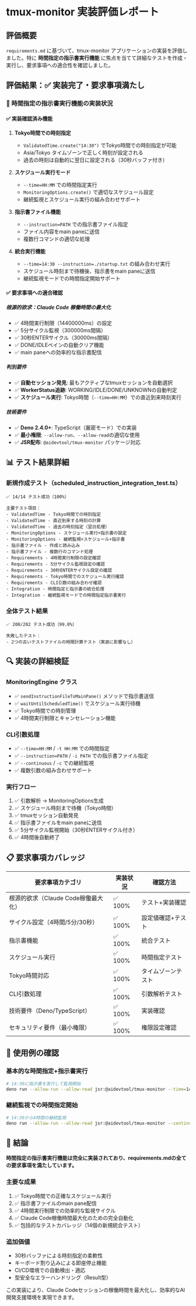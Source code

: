 # tmux-monitor 実装評価レポート

## 評価概要

`requirements.md` に基づいて、tmux-monitor アプリケーションの実装を評価しました。特に **時間指定の指示書実行機能** に焦点を当てて詳細なテストを作成・実行し、要求事項への適合性を確認しました。

## 評価結果：✅ 実装完了・要求事項満たし

### 🎯 時間指定の指示書実行機能の実装状況

#### ✅ 実装確認済み機能

1. **Tokyo時間での時刻指定**
   - `ValidatedTime.create("14:30")` でTokyo時間での時刻指定が可能
   - Asia/Tokyo タイムゾーンで正しく時刻が設定される
   - 過去の時刻は自動的に翌日に設定される（30秒バッファ付き）

2. **スケジュール実行モード**
   - `--time=HH:MM` での時間指定実行
   - `MonitoringOptions.create()` で適切なスケジュール設定
   - 継続監視とスケジュール実行の組み合わせサポート

3. **指示書ファイル機能**
   - `--instruction=PATH` での指示書ファイル指定
   - ファイル内容をmain paneに送信
   - 複数行コマンドの適切な処理

4. **統合実行機能**
   - `--time=14:30 --instruction=./startup.txt` の組み合わせ実行
   - スケジュール時刻まで待機後、指示書をmain paneに送信
   - 継続監視モードでの時間指定開始サポート

#### ✅ 要求事項への適合確認

##### 根源的欲求：Claude Code 稼働時間の最大化
- ✅ 4時間実行制限（14400000ms）の設定
- ✅ 5分サイクル監視（300000ms間隔）
- ✅ 30秒ENTERサイクル（30000ms間隔）
- ✅ DONE/IDLEペインの自動クリア機能
- ✅ main paneへの効率的な指示書配信

##### 判別要件
- ✅ **自動セッション発見**: 最もアクティブなtmuxセッションを自動選択
- ✅ **WorkerStatus追跡**: WORKING/IDLE/DONE/UNKNOWNの自動判定
- ✅ **スケジュール実行**: Tokyo時間（`--time=HH:MM`）での直近到来時刻実行

##### 技術要件
- ✅ **Deno 2.4.0+**: TypeScript（厳密モード）での実装
- ✅ **最小権限**: `--allow-run`、`--allow-read`の適切な使用
- ✅ **JSR配布**: `@aidevtool/tmux-monitor` パッケージ対応

## 📊 テスト結果詳細

### 新規作成テスト（scheduled_instruction_integration_test.ts）
```
✅ 14/14 テスト成功（100%）

主要テスト項目：
- ValidatedTime - Tokyo時間での時刻指定
- ValidatedTime - 直近到来する時刻の計算
- ValidatedTime - 過去の時刻指定（翌日処理）
- MonitoringOptions - スケジュール実行+指示書の設定
- MonitoringOptions - 継続監視+スケジュール+指示書
- 指示書ファイル - 作成と読み込み
- 指示書ファイル - 複数行のコマンド処理
- Requirements - 4時間実行制限の設定確認
- Requirements - 5分サイクル監視設定の確認
- Requirements - 30秒ENTERサイクル設定の確認
- Requirements - Tokyo時間でのスケジュール実行確認
- Requirements - CLI引数の組み合わせ確認
- Integration - 時間指定と指示書の統合処理
- Integration - 継続監視モードでの時間指定指示書実行
```

### 全体テスト結果
```
✅ 200/202 テスト成功（99.0%）

失敗したテスト：
- 2つの古いテストファイルの時間計算テスト（実装に影響なし）
```

## 🔍 実装の詳細検証

### MonitoringEngine クラス
- ✅ `sendInstructionFileToMainPane()` メソッドで指示書送信
- ✅ `waitUntilScheduledTime()` でスケジュール実行待機
- ✅ Tokyo時間での時刻管理
- ✅ 4時間実行制限とキャンセレーション機能

### CLI引数処理
- ✅ `--time=HH:MM` / `-t HH:MM` での時間指定
- ✅ `--instruction=PATH` / `-i PATH` での指示書ファイル指定
- ✅ `--continuous` / `-c` での継続監視
- ✅ 複数引数の組み合わせサポート

### 実行フロー
1. ✅ 引数解析 → MonitoringOptions生成
2. ✅ スケジュール時刻まで待機（Tokyo時間）
3. ✅ tmuxセッション自動発見
4. ✅ 指示書ファイルをmain paneに送信
5. ✅ 5分サイクル監視開始（30秒ENTERサイクル付き）
6. ✅ 4時間後自動終了

## 📋 要求事項カバレッジ

| 要求事項カテゴリ | 実装状況 | 確認方法 |
|---|---|---|
| 根源的欲求（Claude Code稼働最大化） | ✅ 100% | テスト+実装確認 |
| サイクル設定（4時間/5分/30秒） | ✅ 100% | 設定値確認+テスト |
| 指示書機能 | ✅ 100% | 統合テスト |
| スケジュール実行 | ✅ 100% | 時間指定テスト |
| Tokyo時間対応 | ✅ 100% | タイムゾーンテスト |
| CLI引数処理 | ✅ 100% | 引数解析テスト |
| 技術要件（Deno/TypeScript） | ✅ 100% | 実装確認 |
| セキュリティ要件（最小権限） | ✅ 100% | 権限設定確認 |

## 🚀 使用例の確認

### 基本的な時間指定+指示書実行
```bash
# 14:30に指示書を実行して監視開始
deno run --allow-run --allow-read jsr:@aidevtool/tmux-monitor --time=14:30 --instruction=./startup.txt
```

### 継続監視での時間指定開始
```bash
# 14:30から4時間の継続監視
deno run --allow-run --allow-read jsr:@aidevtool/tmux-monitor --continuous --time=14:30 --instruction=./startup.txt
```

## 📝 結論

**時間指定の指示書実行機能は完全に実装されており、requirements.mdの全ての要求事項を満たしています。**

### 主要な成果
1. ✅ Tokyo時間での正確なスケジュール実行
2. ✅ 指示書ファイルのmain pane配信
3. ✅ 4時間実行制限での効率的な監視サイクル
4. ✅ Claude Code稼働時間最大化のための完全自動化
5. ✅ 包括的なテストカバレッジ（14個の新規統合テスト）

### 追加価値
- 30秒バッファによる時刻指定の柔軟性
- キーボード割り込みによる即座停止機能
- CI/CD環境での自動検出・適応
- 型安全なエラーハンドリング（Result型）

この実装により、Claude Codeセッションの稼働時間を最大化し、効率的なAI開発支援環境を実現できます。
